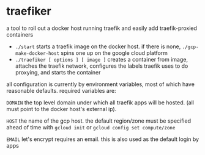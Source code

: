 # traefiker
a tool to roll out a docker host running traefik and easily add traefik-proxied containers

* `./start` starts a traefik image on the docker host.  if there is none, `./gcp-make-docker-host` spins one up on the google cloud platform
* `./traefiker [ options ] [ image ]` creates a container from image, attaches the traefik network, configures the labels traefik uses to do proxying, 
and starts the container

all configuration is currently by environment variables, most of which have reasonable defaults.  required variables are:

`DOMAIN` the top level domain under which all traefik apps will be hosted. (all must point to the docker host's external ip).

`HOST` the name of the gcp host.  the default region/zone must be specified ahead of time with `gcloud init` or `gcloud config set compute/zone`

`EMAIL` let's encrypt requires an email.  this is also used as the default login by apps 
